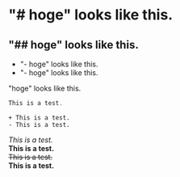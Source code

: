 # "# hoge" looks like this.
## "## hoge" looks like this.
- "- hoge" looks like this.  
- "- hoge" looks like this.  

"hoge" looks like this.

```c++:sovler.cpp
This is a test.
```

```
+ This is a test.
- This is a test.
```

_This is a test._  
__This is a test.__   
~~This is a test.~~  
**This is a test.**
